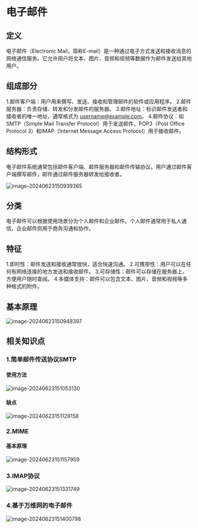 # 电子邮件

## 定义

电子邮件（Electronic Mail，简称E-mail）是一种通过电子方式发送和接收消息的网络通信服务。它允许用户将文本、图片、音频和视频等数据作为邮件发送给其他用户。

## 组成部分

1.邮件客户端：用户用来撰写、发送、接收和管理邮件的软件或应用程序。
2.邮件服务器：负责存储、转发和分发邮件的服务器。
3.邮件地址：标识邮件发送者和接收者的唯一地址，通常格式为 username@example.com。
4.邮件协议：如SMTP（Simple Mail Transfer Protocol）用于发送邮件，POP3（Post Office Protocol 3）和IMAP（Internet Message Access Protocol）用于接收邮件。

## 结构形式

电子邮件系统通常包括邮件客户端、邮件服务器和邮件传输协议。用户通过邮件客户端撰写邮件，邮件通过邮件服务器转发给接收者。

![image-20240623150939365](../TyporaImage/image-20240623150939365.png)

## 分类

电子邮件可以根据使用场景分为个人邮件和企业邮件。个人邮件通常用于私人通信，企业邮件则用于商务沟通和协作。

## 特征

1.即时性：邮件发送和接收通常很快，适合快速沟通。
2.可携带性：用户可以在任何有网络连接的地方发送和接收邮件。
3.可存储性：邮件可以存储在服务器上，方便用户随时查阅。
4.多媒体支持：邮件可以包含文本、图片、音频和视频等多种格式的附件。



## 基本原理

![image-20240623150948397](../TyporaImage/image-20240623150948397.png)

## 相关知识点

### 1.简单邮件传送协议SMTP

#### 使用方法

![image-20240623151053130](../TyporaImage/image-20240623151053130.png)

#### 缺点

![image-20240623151129158](../TyporaImage/image-20240623151129158.png)

### 2.MIME

#### 基本原理

![image-20240623151157959](../TyporaImage/image-20240623151157959.png)

### 3.IMAP协议

![image-20240623151331749](../TyporaImage/image-20240623151331749.png)

### 4.基于万维网的电子邮件

![image-20240623151400798](../TyporaImage/image-20240623151400798.png)